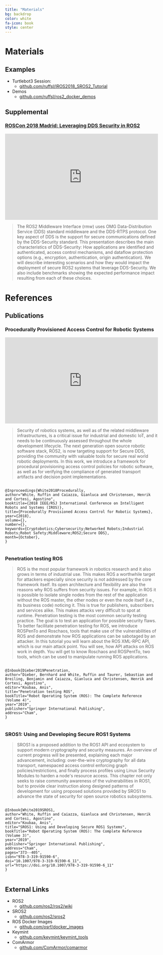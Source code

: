 ```yaml
---
title: "Materials"
bg: backdrop
color: white
fa-icon: book
style: center
---
```


# Materials

## Examples

 * Turtlebot3 Session:
   * [github.com/ruffsl/IROS2018_SROS2_Tutorial](https://github.com/ruffsl/IROS2018_SROS2_Tutorial)
 * Demos
   * [github.com/ruffsl/ros2_docker_demos](https://github.com/ruffsl/ros2_docker_demos)

## Supplemental

### [ROSCon 2018 Madrid: Leveraging DDS Security in ROS2](https://vimeo.com/292703074)

<div style="padding:56.25% 0 0 0;position:relative;"><iframe src="https://player.vimeo.com/video/292703074" style="position:absolute;top:0;left:0;width:100%;height:100%;" frameborder="0" webkitallowfullscreen mozallowfullscreen allowfullscreen></iframe></div>

> The ROS2 Middleware Interface (rmw) uses OMG Data-Distribution Service (DDS) standard middleware and the DDS-RTPS protocol. One key aspect of DDS is the support for secure communications defined by the DDS-Security standard. This presentation describes the main characteristics of DDS-Security: How applications are identified and authenticated, access control mechanisms, and dataflow protection options (e.g., encryption, authentication, origin authentication). We will describe interesting scenarios and how they would impact the deployment of secure ROS2 systems that leverage DDS-Security. We also include benchmarks showing the expected performance impact resulting from each of these choices.


# References

## Publications

### Procedurally Provisioned Access Control for Robotic Systems

<div style="padding:56.25% 0 0 0;position:relative;"><iframe src="https://www.youtube.com/embed/OzPgkhH139g?rel=0" style="position:absolute;top:0;left:0;width:100%;height:100%;" frameborder="0" allow="autoplay; encrypted-media" webkitallowfullscreen mozallowfullscreen allowfullscreen></iframe></div>

> Security of robotics systems, as well as of the related middleware infrastructures, is a critical issue for industrial and domestic IoT, and it needs to be continuously assessed throughout the whole development lifecycle. The next generation open source robotic software stack, ROS2, is now targeting support for Secure DDS, providing the community with valuable tools for secure real world robotic deployments. In this work, we introduce a framework for procedural provisioning access control policies for robotic software, as well as for verifying the compliance of generated transport artifacts and decision point implementations.

<pre>
  <code class="ruby">
@Inproceedings{White2018Procedurally,
author="White, Ruffin and Caiazza, Gianluca and Christensen, Henrik and Cortesi, Agostino",
booktitle={2018 IEEE/RSJ International Conference on Intelligent Robots and Systems (IROS)},
title={Procedurally Provisioned Access Control for Robotic Systems},
year={2018},
volume={},
number={},
keywords={Cryptobotics;Cybersecurity;Networked Robots;Industrial Robots;Robot Safety;Middleware;ROS2;Secure DDS},
month={October},
}
</code>
</pre>


### Penetration testing ROS

> ROS is the most popular framework in robotics research and it also grows in terms of industrial use.
This makes ROS a worthwhile target for attackers especially since security is not addressed by the core framework itself. Its open architecture and flexibility are also the reasons why ROS suffers from security issues. For example, in ROS it is possible to isolate single nodes from the rest of the application without the ROS master, the other nodes or even the node itself (i.e., its business code) noticing it. This is true for publishers, subscribers and services alike. This makes attacks very difficult to spot at runtime. Penetration testing is the most common security testing practice. The goal is to test an application for possible security flaws. To better facilitate penetration testing for ROS, we introduce ROSPenTo and Roschaos, tools that make use of the vulnerabilities of ROS and demonstrate how ROS applications can be sabotaged by an attacker. In this tutorial you will learn about the ROS XML-RPC API, which is our main attack point. You will see, how API attacks on ROS work in depth. You will get to know Roschaos and ROSPentTo, two tools, which can be used to manipulate running ROS applications.

<pre>
  <code class="ruby">
@Inbook{Dieber2019Penetration,
author="Dieber, Bernhard and White, Ruffin and Taurer, Sebastian and Breiling, Benjamin and Caiazza, Gianluca and Christensen, Henrik and Cortesi, Agostino",
editor="Koubaa, Anis",
title="Penetration testing ROS",
bookTitle="Robot Operating System (ROS): The Complete Reference (Volume 4)",
year="2019",
publisher="Springer International Publishing",
address="Cham",
}
</code>
</pre>

### SROS1: Using and Developing Secure ROS1 Systems

> SROS1 is a proposed addition to the ROS1 API and ecosystem to support modern cryptography and security measures. An overview of current progress will be presented, explaining each major advancement, including: over-the-wire cryptography for all data transport, namespaced access control enforcing graph policies/restrictions, and finally process profiles using Linux Security Modules to harden a node's resource access. This chapter not only seeks to raise community awareness of the vulnerabilities in ROS1, but to provide clear instruction along designed patterns of development for using proposed solutions provided by SROS1 to advance the state of security for open source robotics subsystems.

<pre>
  <code class="ruby">
@Inbook{White2019SROS1,
author="White, Ruffin and Caiazza, Gianluca and Christensen, Henrik and Cortesi, Agostino",
editor="Koubaa, Anis",
title="SROS1: Using and Developing Secure ROS1 Systems",
bookTitle="Robot Operating System (ROS): The Complete Reference (Volume 3)",
year="2019",
publisher="Springer International Publishing",
address="Cham",
pages="373--405",
isbn="978-3-319-91590-6",
doi="10.1007/978-3-319-91590-6_11",
url="https://doi.org/10.1007/978-3-319-91590-6_11"
}
</code>
</pre>

## External Links

* ROS2
  * [github.com/ros2/ros2/wiki](https://github.com/ros2/ros2/wiki)
* SROS2
  * [github.com/ros2/sros2](https://github.com/ros2/sros2)
* ROS Docker Images
  * [github.com/osrf/docker_images](https://github.com/osrf/docker_images)
* Keymint
  * [github.com/keymint/keymint_tools](https://github.com/keymint/keymint_tools)
* ComArmor
  * [github.com/ComArmor/comarmor](https://github.com/ComArmor/comarmor)
